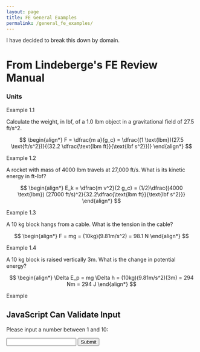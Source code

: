 ```yaml
---
layout: page
title: FE General Examples
permalink: /general_fe_examples/
---
```


I have decided to break this down by domain.
# From Lindeberge's FE Review Manual

### Units 
Example 1.1 

Calculate the weight, in lbf, of a 1.0 lbm object in a gravitational field of 27.5 ft/s^2.

$$
\begin{align*}
    F = \dfrac{m a}{g_c} = \dfrac{(1 \text{lbm})(27.5 \text{ft/s^2})}{(32.2 \dfrac{\text{lbm ft}}{\text{lbf s^2}})}
\end{align*}
$$

Example 1.2 

A rocket with mass of 4000 lbm travels at 27,000 ft/s. What is its kinetic energy in ft-lbf?

$$
\begin{align*}
    E_k = \dfrac{m v^2}{2 g_c} = (1/2)\dfrac{(4000 \text{lbm}) (27000 ft/s)^2}{32.2\dfrac{\text{lbm ft}}{\text{lbf s^2}}}
\end{align*}
$$

Example 1.3 

A 10 kg block hangs from a cable. What is the tension in the cable?

$$
\begin{align*}
    F = mg = (10kg)(9.81m/s^2) = 98.1 N
\end{align*}
$$

Example 1.4

A 10 kg block is raised vertically 3m. What is the change in potential energy?

$$
\begin{align*}
    \Delta E_p = mg \Delta h = (10kg)(9.81m/s^2)(3m) = 294 Nm = 294 J
\end{align*}
$$

Example





<h2>JavaScript Can Validate Input</h2>
<p>Please input a number between 1 and 10:</p>
<input id="numb">
<button type="button" onclick="myFunction()">Submit</button>
<p id="demo"></p>
<script>
function myFunction() {
  let x, text;
  x = document.getElementById("numb").value;
  if (isNaN(x) || x < 1 || x > 10) {
    text = "Input not valid";
  } else {
    text = "Input OK";
  }
  document.getElementById("demo").innerHTML = text;
}
</script>

